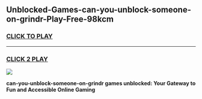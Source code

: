 
## Unblocked-Games-can-you-unblock-someone-on-grindr-Play-Free-98kcm
<h3>
<a href="https://premium76.site?title=can-you-unblock-someone-on-grindr&ref=10A">CLICK TO PLAY</a></h3>
<hr>

<h3>
<a href="https://premium76.site?title=can-you-unblock-someone-on-grindr&ref=10A">CLICK 2 PLAY</a>
  
</h3>

<a href="https://premium76.site?title=can-you-unblock-someone-on-grindr&ref=10A"><img src="https://clearcache.store/games.png"></a>


**can-you-unblock-someone-on-grindr games unblocked: Your Gateway to Fun and Accessible Online Gaming**
